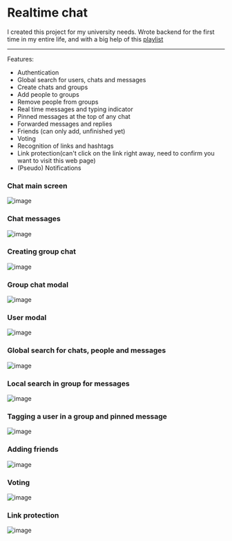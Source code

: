 # Realtime chat 

I created this project for my university needs.
Wrote backend for the first time in my entire life, and with a big help of this [playlist](https://www.youtube.com/playlist?list=PLKhlp2qtUcSZsGkxAdgnPcHioRr-4guZf)

---

Features:
- Authentication
- Global search for users, chats and messages 
- Create chats and groups
- Add people to groups
- Remove people from groups
- Real time messages and typing indicator
- Pinned messages at the top of any chat
- Forwarded messages and replies
- Friends (can only add, unfinished yet)
- Voting
- Recognition of links and hashtags
- Link protection(сan't click on the link right away, need to confirm you want to visit this web page)
- (Pseudo) Notifications

### Chat main screen
![image](https://user-images.githubusercontent.com/54980675/152503229-a7dc8a2c-e0ac-41dd-9155-bc18cba6529a.png)
### Chat messages
![image](https://user-images.githubusercontent.com/54980675/152503382-8e658d74-3336-4094-a7eb-1eaf7a2fbe1c.png)
### Creating group chat 
![image](https://user-images.githubusercontent.com/54980675/152503580-4323d208-2774-46e7-8656-3ade02e9d6ae.png)
### Group chat modal
![image](https://user-images.githubusercontent.com/54980675/152507383-0f875d73-9759-4692-b7ff-035c25065e5d.png)
### User modal
![image](https://user-images.githubusercontent.com/54980675/152509121-e012e24e-20ba-4251-b011-88468b600b66.png)
### Global search for chats, people and messages
![image](https://user-images.githubusercontent.com/54980675/152504257-69e3a7c0-c7d6-4fa4-86f2-c6a29f5b95f6.png)
### Local search in group for messages
![image](https://user-images.githubusercontent.com/54980675/152504613-62037210-f6ab-46ff-82c8-eaf5df41464c.png)
### Tagging a user in a group and pinned message
![image](https://user-images.githubusercontent.com/54980675/152505294-cc7298c5-79a2-4c0d-a731-95c5077b94b3.png)
### Adding friends 
![image](https://user-images.githubusercontent.com/54980675/152507663-5bacedde-2706-456c-bb8a-eb561ccacf1e.png)
### Voting 
![image](https://user-images.githubusercontent.com/54980675/152508166-88aaa779-dd55-4c55-9d73-1f33ff05f4ed.png)
### Link protection
![image](https://user-images.githubusercontent.com/54980675/152508762-30f98d95-328b-4fe9-947b-fb1b4275718d.png)









